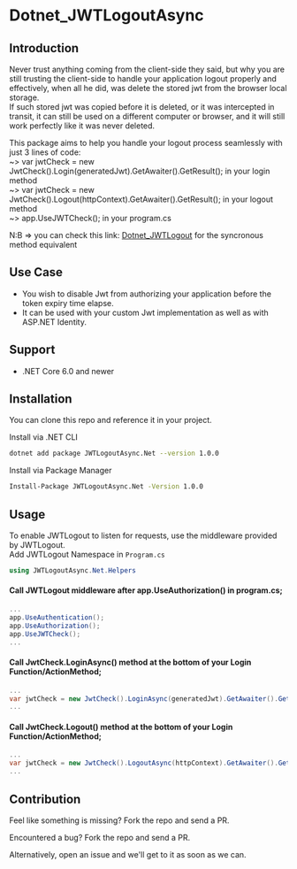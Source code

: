 # Dotnet_JWTLogoutAsync

## Introduction
Never trust anything coming from the client-side they said, but why you are still trusting the client-side to handle your application logout properly and effectively,
when all he did, was delete the stored jwt from the browser local storage.  
If such stored jwt was copied before it is deleted, or it was intercepted in transit,
it can still be used on a different computer or browser, and it will still work perfectly like it was never deleted. 

This package aims to help you handle your logout process seamlessly with just 3 lines of code:  
~> var jwtCheck = new JwtCheck().Login(generatedJwt).GetAwaiter().GetResult(); in your login method  
~> var jwtCheck = new JwtCheck().Logout(httpContext).GetAwaiter().GetResult(); in your logout method  
~> app.UseJWTCheck(); in your program.cs 

N:B => you can check this link: [Dotnet_JWTLogout](https://github.com/masterpiece007/Dotnet_JWTLogout) for the syncronous method equivalent  

## Use Case
- You wish to disable Jwt from authorizing your application before the token expiry time elapse.
- It can be used with your custom Jwt implementation as well as with ASP.NET Identity.

## Support
- .NET Core 6.0 and newer

## Installation
You can clone this repo and reference it in your project.  

Install via .NET CLI

```bash
dotnet add package JWTLogoutAsync.Net --version 1.0.0
```
Install via Package Manager

```bash
Install-Package JWTLogoutAsync.Net -Version 1.0.0
```
## Usage
To enable JWTLogout to listen for requests, use the middleware provided by JWTLogout.  
Add JWTLogout Namespace in `Program.cs`

```c#
using JWTLogoutAsync.Net.Helpers
```
#### Call JWTLogout middleware after app.UseAuthorization() in program.cs;

```c#
...
app.UseAuthentication();
app.UseAuthorization();
app.UseJWTCheck();
...
```

#### Call JwtCheck.LoginAsync() method at the bottom of your Login Function/ActionMethod;

```c#
...
var jwtCheck = new JwtCheck().LoginAsync(generatedJwt).GetAwaiter().GetResult();
...
```

#### Call JwtCheck.Logout() method at the bottom of your Login Function/ActionMethod;

```c#
...
var jwtCheck = new JwtCheck().LogoutAsync(httpContext).GetAwaiter().GetResult();
...
```
## Contribution
Feel like something is missing? Fork the repo and send a PR.

Encountered a bug? Fork the repo and send a PR.

Alternatively, open an issue and we'll get to it as soon as we can.

